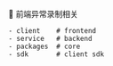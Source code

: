 📌 前端异常录制相关

```
- client    # frontend
- service   # backend
- packages  # core
- sdk       # client sdk
```